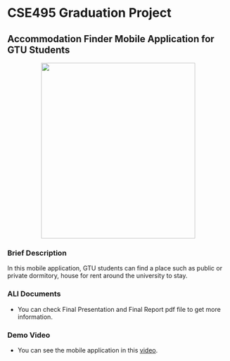 # CSE495 Graduation Project

## Accommodation Finder Mobile Application for GTU Students

<p align="center">
  <img width="350" height="400" src="https://i.ibb.co/kS3ywk7/resim.png">
</p>

### Brief Description

In this mobile application, GTU students can find a place such as public or private dormitory, house for rent around the university to stay.

### ALl Documents
- You can check Final Presentation and Final Report pdf file to get more information.

### Demo Video
- You can see the mobile application in this [video](https://www.youtube.com/watch?v=fz5PNSFN-Wk).